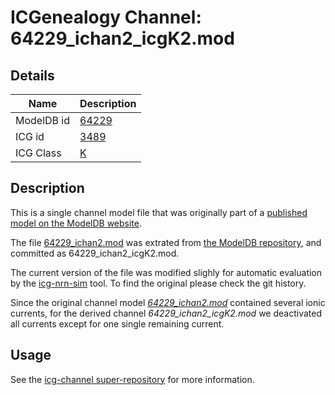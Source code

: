 # ICGenealogy Channel: 64229\_ichan2\_icgK2.mod

## Details

Name | Description
---- | -----------
ModelDB id | [64229](http://senselab.med.yale.edu/ModelDB/ShowModel.cshtml?model=64229)
ICG id | [3489](http://icg.neurotheory.ox.ac.uk/channels/1/3489)
ICG Class | [K](http://icg.neurotheory.ox.ac.uk/channels/1)

## Description

This is a single channel model file that was originally part of a [published model on the ModelDB website](http://senselab.med.yale.edu/ModelDB/ShowModel.cshtml?model=64229).


The file [64229\_ichan2.mod](64229_ichan2_icgK2.mod) was extrated from [the ModelDB repository](http://senselab.med.yale.edu/ModelDB/ShowModel.cshtml?model=64229), and committed as 64229\_ichan2\_icgK2.mod.

The current version of the file was modified slighly for automatic evaluation by the [icg-nrn-sim](https://github.com/icgenealogy/icg-nrn-sim) tool. To find the original please check the git history.

Since the original channel model *[64229\_ichan2.mod](http://senselab.med.yale.edu/ModelDB/ShowModel.cshtml?model=64229)* contained several ionic currents, for the derived channel *64229\_ichan2\_icgK2.mod* we deactivated all currents except for one single remaining current.


## Usage

See the [icg-channel super-repository](https://github.com/icgenealogy/icg-channels) for more information.